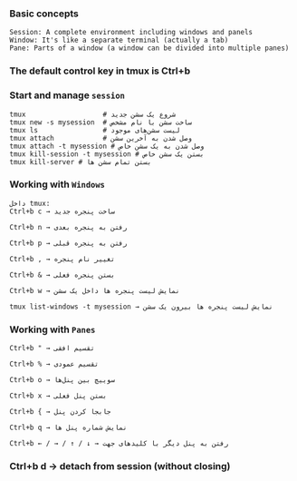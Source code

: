 ### Basic concepts
```
Session: A complete environment including windows and panels
Window: It's like a separate terminal (actually a tab)
Pane: Parts of a window (a window can be divided into multiple panes)
```
### The default control key in tmux is Ctrl+b
### Start and manage `session`
```
tmux                   # شروع یک سشن جدید
tmux new -s mysession  # ساخت سشن با نام مشخص
tmux ls                # لیست سشن‌های موجود
tmux attach            # وصل شدن به آخرین سشن
tmux attach -t mysession # وصل شدن به یک سشن خاص
tmux kill-session -t mysession # بستن یک سشن خاص
tmux kill-server # بستن تمام سشن ها
```
###  Working with `Windows`
```
داخل tmux:
Ctrl+b c → ساخت پنجره جدید

Ctrl+b n → رفتن به پنجره بعدی

Ctrl+b p → رفتن به پنجره قبلی

Ctrl+b , → تغییر نام پنجره

Ctrl+b & → بستن پنجره فعلی

Ctrl+b w → نمایش لیست پنجره ها داخل یک سشن

tmux list-windows -t mysession → نمایش لیست پنجره ها بیرون یک سشن
```
### Working with `Panes`
```
Ctrl+b " → تقسیم افقی

Ctrl+b % → تقسیم عمودی

Ctrl+b o → سوییچ بین پنل‌ها

Ctrl+b x → بستن پنل فعلی

Ctrl+b { → جابجا کردن پنل

Ctrl+b q → نمایش شماره پنل ها

Ctrl+b ← / → / ↑ / ↓ → رفتن به پنل دیگر با کلیدهای جهت
```
### Ctrl+b d → detach from session (without closing)
